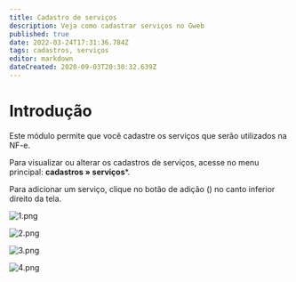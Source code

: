 ```yaml
---
title: Cadastro de serviços
description: Veja como cadastrar serviços no Gweb
published: true
date: 2022-03-24T17:31:36.784Z
tags: cadastros, serviços
editor: markdown
dateCreated: 2020-09-03T20:30:32.639Z
---
```


# Introdução

Este módulo permite que você cadastre os serviços que serão utilizados na NF-e.

Para visualizar ou alterar os cadastros de serviços, acesse no menu principal: **cadastros » serviços***.

Para adicionar um serviço, clique no botão de adição (<em class="mdi mdi-plus"></em>) no canto inferior direito da tela.

![1.png](/cadastros/serviços/1.png)

![2.png](/cadastros/serviços/2.png)

![3.png](/cadastros/serviços/3.png)

![4.png](/cadastros/serviços/4.png)

